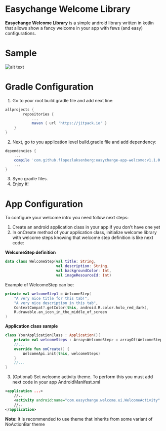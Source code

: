 # Easychange Welcome Library
**Easychange Welcome Library** is a simple android library written in kotlin that allows show a fancy welcome in your app with fews (and easy) configurations. 

# Sample
![alt text](https://github.com/flopezluksenberg/easychange-app-welcome/blob/develop/sample.gif?raw=true "Sample Video")

# Gradle Configuration

1. Go to your root build.gradle file and add next line:

```gradle
allprojects {
        repositories {
            ...
            maven { url 'https://jitpack.io' }
    }
}
```
2. Next, go to you application level build.gradle file and add dependency:
```gradle
dependencies {
    ...
    compile 'com.github.flopezluksenberg:easychange-app-welcome:v1.1.0'
    ...
}
```
3. Sync gradle files.
4. Enjoy it!

# App Configuration
To configure your welcome intro you need follow next steps:
1. Create an android application class in your app if you don't have one yet
2. In onCreate method of your application class, initialize welcome library with welcome steps knowing that welcome step definition is like next code:

**WelcomeStep definition**
```kotlin
data class WelcomeStep(val title: String,
                       val description: String,
                       val backgroundColor: Int,
                       val imageResourceId: Int)
```

Example of WelcomeStep can be:
```kotlin
private val welcomeStep1 = WelcomeStep(
    "A very nice title for this tab!",
    "A very nice description in this tab",
    ContextCompat?.getColor(this, android.R.color.holo_red_dark),
    R.drawable.an_icon_in_the_middle_of_screen
)
```

**Application class sample**
```kotlin
class YourApplicationClass : Application(){
    private val welcomeSteps : Array<WelcomeStep> = arrayOf(WelcomeStep(...), WelcomeStep(...), ...)
    //...
    override fun onCreate() {
        WelcomeApi.init(this, welcomeSteps)
    }
    //...
}
```
3. (Optional) Set welcome activity theme. To perform this you must add next code in your app AndroidManifest.xml
```xml
<application ...>
    //..
    <activity android:name="com.easychange.welcome.ui.WelcomeActivity" android:theme="MyVeryFancyTheme!"/>
    //..
</application>
```
**Note**: It is recommended to use theme  that inherits from some variant of NoActionBar theme
